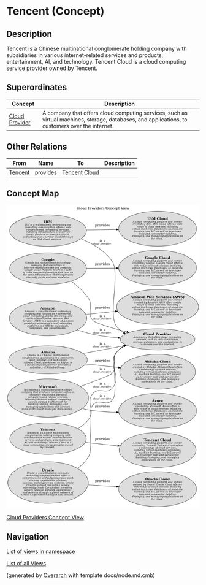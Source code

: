 
# Tencent (Concept)
## Description
Tencent is a Chinese multinational conglomerate holding company with subsidiaries in various internet-related services and products, entertainment, AI, and technology. Tencent Cloud is a cloud computing service provider owned by Tencent.

## Superordinates
| Concept | Description |
|---|---|
| [Cloud Provider](../../../software-development/cloud/cloud-provider.md)| A company that offers cloud computing services, such as virtual machines, storage, databases, and applications, to customers over the internet. |
## Other Relations
| From | Name | To | Description |
|---|---|---|---|
| [Tencent](../../../software-development/cloud/provider/tencent.md) | provides | [Tencent Cloud](../../../software-development/cloud/platform/tencent-cloud.md) |  |

## Concept Map
![Cloud Providers Concept View](../../../software-development/cloud/provider/concept-view.png)

[Cloud Providers Concept View](../../../software-development/cloud/provider/concept-view.md)


## Navigation
[List of views in namespace](./views-in-namespace.md)

[List of all Views](../../../views.md)


(generated by [Overarch](https://github.com/soulspace-org/overarch) with template docs/node.md.cmb)

